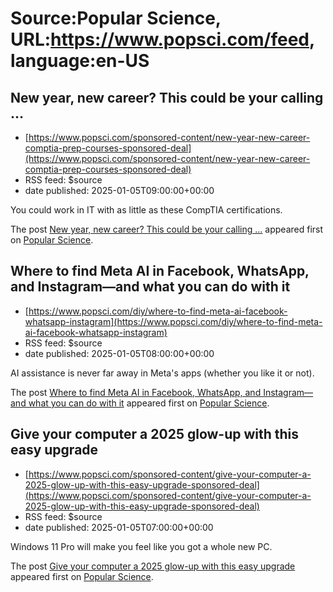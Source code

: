 # Source:Popular Science, URL:https://www.popsci.com/feed, language:en-US

## New year, new career? This could be your calling …
 - [https://www.popsci.com/sponsored-content/new-year-new-career-comptia-prep-courses-sponsored-deal](https://www.popsci.com/sponsored-content/new-year-new-career-comptia-prep-courses-sponsored-deal)
 - RSS feed: $source
 - date published: 2025-01-05T09:00:00+00:00

<p>You could work in IT with as little as these CompTIA certifications.</p>
<p>The post <a href="https://www.popsci.com/sponsored-content/new-year-new-career-comptia-prep-courses-sponsored-deal/">New year, new career? This could be your calling &#8230;</a> appeared first on <a href="https://www.popsci.com">Popular Science</a>.</p>

## Where to find Meta AI in Facebook, WhatsApp, and Instagram—and what you can do with it
 - [https://www.popsci.com/diy/where-to-find-meta-ai-facebook-whatsapp-instagram](https://www.popsci.com/diy/where-to-find-meta-ai-facebook-whatsapp-instagram)
 - RSS feed: $source
 - date published: 2025-01-05T08:00:00+00:00

<p>AI assistance is never far away in Meta's apps (whether you like it or not). </p>
<p>The post <a href="https://www.popsci.com/diy/where-to-find-meta-ai-facebook-whatsapp-instagram/">Where to find Meta AI in Facebook, WhatsApp, and Instagram—and what you can do with it</a> appeared first on <a href="https://www.popsci.com">Popular Science</a>.</p>

## Give your computer a 2025 glow-up with this easy upgrade
 - [https://www.popsci.com/sponsored-content/give-your-computer-a-2025-glow-up-with-this-easy-upgrade-sponsored-deal](https://www.popsci.com/sponsored-content/give-your-computer-a-2025-glow-up-with-this-easy-upgrade-sponsored-deal)
 - RSS feed: $source
 - date published: 2025-01-05T07:00:00+00:00

<p>Windows 11 Pro will make you feel like you got a whole new PC. </p>
<p>The post <a href="https://www.popsci.com/sponsored-content/give-your-computer-a-2025-glow-up-with-this-easy-upgrade-sponsored-deal/">Give your computer a 2025 glow-up with this easy upgrade</a> appeared first on <a href="https://www.popsci.com">Popular Science</a>.</p>

